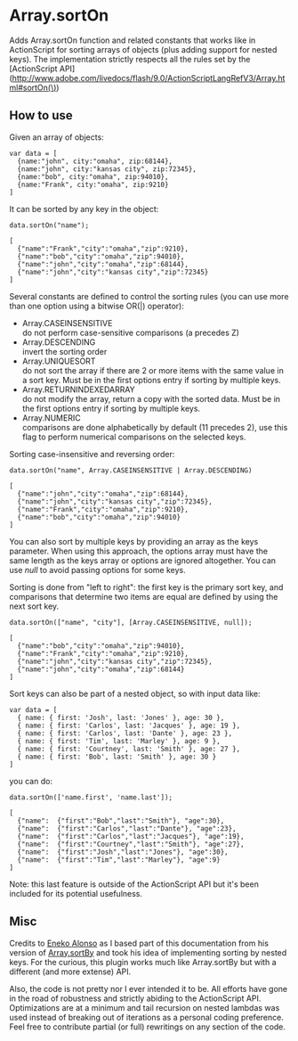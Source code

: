 Array.sortOn
===========

Adds Array.sortOn function and related constants that works like in ActionScript for sorting arrays of objects (plus adding support for nested keys).
The implementation strictly respects all the rules set by the [ActionScript API](http://www.adobe.com/livedocs/flash/9.0/ActionScriptLangRefV3/Array.html#sortOn(\))

How to use
----------

Given an array of objects:

    var data = [
      {name:"john", city:"omaha", zip:68144},
      {name:"john", city:"kansas city", zip:72345},
      {name:"bob", city:"omaha", zip:94010},
      {name:"Frank", city:"omaha", zip:9210}
    ]
  
It can be sorted by any key in the object:

    data.sortOn("name");

    [
      {"name":"Frank","city":"omaha","zip":9210},
      {"name":"bob","city":"omaha","zip":94010},
      {"name":"john","city":"omaha","zip":68144},
      {"name":"john","city":"kansas city","zip":72345}
    ]

Several constants are defined to control the sorting rules (you can use more than one option using a bitwise OR(|) operator):

 - Array.CASEINSENSITIVE  
  do not perform case-sensitive comparisons (a precedes Z)
 - Array.DESCENDING  
  invert the sorting order
 - Array.UNIQUESORT  
  do not sort the array if there are 2 or more items with the same value in a sort key. Must be in the first options entry if sorting by multiple keys.
 - Array.RETURNINDEXEDARRAY  
  do not modify the array, return a copy with the sorted data. Must be in the first options entry if sorting by multiple keys.
 - Array.NUMERIC  
  comparisons are done alphabetically by default (11 precedes 2), use this flag to perform numerical comparisons on the selected keys.

Sorting case-insensitive and reversing order:

    data.sortOn("name", Array.CASEINSENSITIVE | Array.DESCENDING)
    
    [
      {"name":"john","city":"omaha","zip":68144},
      {"name":"john","city":"kansas city","zip":72345},
      {"name":"Frank","city":"omaha","zip":9210},
      {"name":"bob","city":"omaha","zip":94010}
    ]

You can also sort by multiple keys by providing an array as the keys parameter.
When using this approach, the options array must have the same length as the keys array or options are ignored altogether. You can use _null_ to avoid passing options for some keys.

Sorting is done from "left to right": the first key is the primary sort key, and comparisons that determine two items are equal are defined by using the next sort key.

    data.sortOn(["name", "city"], [Array.CASEINSENSITIVE, null]);
    
    [
      {"name":"bob","city":"omaha","zip":94010},
      {"name":"Frank","city":"omaha","zip":9210},
      {"name":"john","city":"kansas city","zip":72345},
      {"name":"john","city":"omaha","zip":68144}
    ]

Sort keys can also be part of a nested object, so with input data like:

    var data = [
      { name: { first: 'Josh', last: 'Jones' }, age: 30 },
      { name: { first: 'Carlos', last: 'Jacques' }, age: 19 },
      { name: { first: 'Carlos', last: 'Dante' }, age: 23 },
      { name: { first: 'Tim', last: 'Marley' }, age: 9 },
      { name: { first: 'Courtney', last: 'Smith' }, age: 27 },
      { name: { first: 'Bob', last: 'Smith' }, age: 30 }
    ]
    
you can do:
    
    data.sortOn(['name.first', 'name.last']);

    [
      {"name":  {"first":"Bob","last":"Smith"}, "age":30},
      {"name":  {"first":"Carlos","last":"Dante"}, "age":23},
      {"name":  {"first":"Carlos","last":"Jacques"}, "age":19},
      {"name":  {"first":"Courtney","last":"Smith"}, "age":27},
      {"name":  {"first":"Josh","last":"Jones"}, "age":30},
      {"name":  {"first":"Tim","last":"Marley"}, "age":9}
    ]

Note: this last feature is outside of the ActionScript API but it's been included for its potential usefulness.

Misc
----------

Credits to [Eneko Alonso](http://github.com/eneko) as I based part of this documentation from his version of [Array.sortBy](http://github.com/eneko/Array.sortBy) and took his idea of implementing sorting by nested keys.
For the curious, this plugin works much like Array.sortBy but with a different (and more extense) API.

Also, the code is not pretty nor I ever intended it to be. All efforts have gone in the road of robustness and strictly abiding to the ActionScript API.
Optimizations are at a minimum and tail recursion on nested lambdas was used instead of breaking out of iterations as a personal coding preference. Feel free to contribute partial (or full) rewritings on any section of the code.